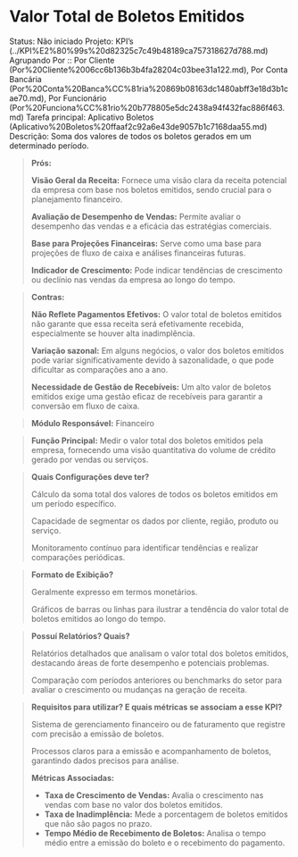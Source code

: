 # Valor Total de Boletos Emitidos

Status: Não iniciado
Projeto: KPI’s (../KPI%E2%80%99s%20d82325c7c49b48189ca757318627d788.md)
Agrupando Por :: Por Cliente (Por%20Cliente%2006cc6b136b3b4fa28204c03bee31a122.md), Por Conta Bancária (Por%20Conta%20Banca%CC%81ria%20869b08163dc1480abff3e18d3b1cae70.md), Por Funcionário (Por%20Funciona%CC%81rio%20b778805e5dc2438a94f432fac886f463.md)
Tarefa principal: Aplicativo Boletos (Aplicativo%20Boletos%20ffaaf2c92a6e43de9057b1c7168daa55.md)
Descrição: Soma dos valores de todos os boletos gerados em um determinado período.

> **Prós:**
> 
> 
> **Visão Geral da Receita:** Fornece uma visão clara da receita potencial da empresa com base nos boletos emitidos, sendo crucial para o planejamento financeiro.
> 
> **Avaliação de Desempenho de Vendas:** Permite avaliar o desempenho das vendas e a eficácia das estratégias comerciais.
> 
> **Base para Projeções Financeiras:** Serve como uma base para projeções de fluxo de caixa e análises financeiras futuras.
> 
> **Indicador de Crescimento:** Pode indicar tendências de crescimento ou declínio nas vendas da empresa ao longo do tempo.
> 

> **Contras:**
> 
> 
> **Não Reflete Pagamentos Efetivos:** O valor total de boletos emitidos não garante que essa receita será efetivamente recebida, especialmente se houver alta inadimplência.
> 
> **Variação sazonal:** Em alguns negócios, o valor dos boletos emitidos pode variar significativamente devido à sazonalidade, o que pode dificultar as comparações ano a ano.
> 
> **Necessidade de Gestão de Recebíveis:** Um alto valor de boletos emitidos exige uma gestão eficaz de recebíveis para garantir a conversão em fluxo de caixa.
> 

> **Módulo Responsável:**
Financeiro
> 

> **Função Principal:**
Medir o valor total dos boletos emitidos pela empresa, fornecendo uma visão quantitativa do volume de crédito gerado por vendas ou serviços.
> 

> **Quais Configurações deve ter?**
> 
> 
> Cálculo da soma total dos valores de todos os boletos emitidos em um período específico.
> 
> Capacidade de segmentar os dados por cliente, região, produto ou serviço.
> 
> Monitoramento contínuo para identificar tendências e realizar comparações periódicas.
> 

> **Formato de Exibição?**
> 
> 
> Geralmente expresso em termos monetários.
> 
> Gráficos de barras ou linhas para ilustrar a tendência do valor total de boletos emitidos ao longo do tempo.
> 

> **Possuí Relatórios? Quais?**
> 
> 
> Relatórios detalhados que analisam o valor total dos boletos emitidos, destacando áreas de forte desempenho e potenciais problemas.
> 
> Comparação com períodos anteriores ou benchmarks do setor para avaliar o crescimento ou mudanças na geração de receita.
> 

> **Requisitos para utilizar? E quais métricas se associam a esse KPI?**
> 
> 
> Sistema de gerenciamento financeiro ou de faturamento que registre com precisão a emissão de boletos.
> 
> Processos claros para a emissão e acompanhamento de boletos, garantindo dados precisos para análise.
> 
> **Métricas Associadas:**
> 
> - **Taxa de Crescimento de Vendas:** Avalia o crescimento nas vendas com base no valor dos boletos emitidos.
> - **Taxa de Inadimplência:** Mede a porcentagem de boletos emitidos que não são pagos no prazo.
> - **Tempo Médio de Recebimento de Boletos:** Analisa o tempo médio entre a emissão do boleto e o recebimento do pagamento.